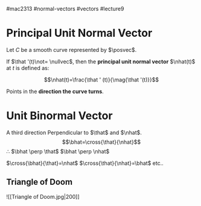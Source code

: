 $$
\newcommand{\bhat}{\hat B}
$$
#mac2313 
#normal-vectors
#vectors
#lecture9
# Principal Unit Normal Vector

Let $C$ be a smooth curve represented by $\posvec$.

If $\that '(t)\not= \nullvec$, then the **principal unit normal vector** $\nhat(t)$ at $t$ is defined as:

$$\nhat(t)=\frac{\that ' (t)}{\mag{\that '(t)}}$$

Points in the **direction the curve turns**.

# Unit Binormal Vector

A third direction
Perpendicular to $\that$ and $\nhat$.
$$\bhat=\cross{\that}{\nhat}$$
$\therefore$ 
$\bhat \perp \that$ 
$\bhat \perp \nhat$ 

$\cross{\bhat}{\that}=\nhat$
$\cross{\that}{\nhat}=\bhat$
etc..

## Triangle of Doom

![[Triangle of Doom.jpg|200]]

